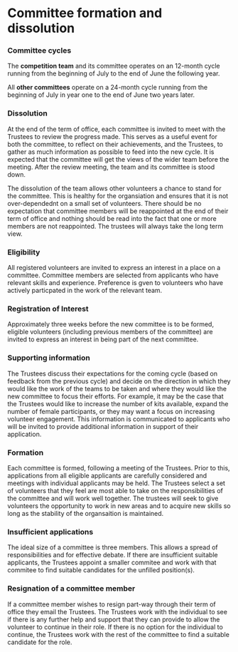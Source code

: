 # Committee formation and dissolution

### Committee cycles

The **competition team** and its committee operates on an 12-month cycle running from the beginning of July to the end of June the following year.

All **other committees** operate on a 24-month cycle running from the beginning of July in year one to the end of June two years later. 

### Dissolution

At the end of the term of office, each committee is invited to meet with the Trustees to review the progress made. This serves as a useful event for both the committee, to reflect on their achievements, and the Trustees, to gather as much information as possible to feed into the new cycle. It is expected that the committee will get the views of the wider team before the meeting. After the review meeting, the team and its committee is stood down. 

The dissolution of the team allows other volunteers a chance to stand for the committee. This is healthy for the organsiation and ensures that it is not over-dependednt on a small set of volunteers. There should be no expectation that committee members will be reappointed at the end of their term of office and nothing should be read into the fact that one or more members are not reappointed. The trustees will always take the long term view. 

### Eligibility

All registered volunteers are invited to express an interest in a place on a committee. Committee members are selected from applicants who have relevant skills and experience. Preference is gven to volunteers who have actively particpated in the work of the relevant team. 

### Registration of Interest

Approximately three weeks before the new committee is to be formed, eligible volunteers (including previous members of the committee) are invited to express an interest in being part of the next committee.  

### Supporting information

The Trustees discuss their expectations for the coming cycle (based on feedback from the previous cycle) and decide on the direction in which they would like the work of the teams to be taken and where they would like the new committee to focus their efforts. For example, it may be the case that the Trustees would like to increase the number of kits available, expand the number of female participants, or they may want a focus on increasing volunteer engagement. This information is communicated to applicants who will be invited to provide additional information in support of their application.

### Formation

Each committee is formed, following a meeting of the Trustees. Prior to this, applications from all eligible applicants are carefully considered and meetings with individual applicants may be held.  The Trustees select a set of volunteers that they feel are most able to take on the responsibilities of the committee and will work well together. The trustees will seek to give volunteers the opportunity to work in new areas and to acquire new skills so long as the stability of the organsaition is maintained. 

### Insufficient applications

The ideal size of a committee is three members. This allows a spread of responsibilities and for effective debate. If there are insufficient suitable applicants, the Trustees appoint a smaller commitee and work with that commitee to find suitable candidates for the unfilled position(s).  

### Resignation of a committee member

If a committee member wishes to resign part-way through their term of office they email the Trustees. The Trustees work with the individual to see if there is any further help and support that they can provide to allow the volunteer to continue in their role. If there is no option for the individual to continue, the Trustees work with the rest of the committee to find a suitable candidate for the role. 
